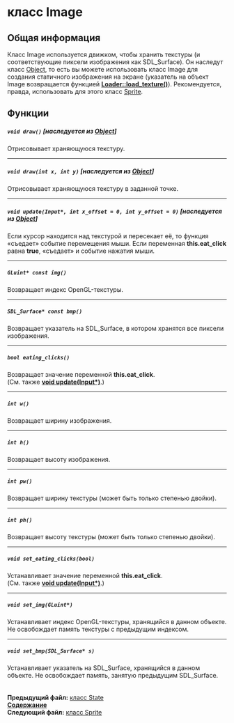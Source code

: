 ﻿# класс Image

## Общая информация

Класс Image используется движком, чтобы хранить текстуры (и соответствующие пиксели изображения как SDL_Surface). Он наследут класс [Object](04_Object.md), то есть вы можете использовать класс Image для создания статичного изображения на экране (указатель на объект Image возвращается функцией **[Loader::load_texture()](09_Loader.md#image-load_texturestring-filename-bool-keep_surface--true)**). Рекомендуется, правда, использовать для этого класс [Sprite](13_Sprite.md).

## Функции

##### `void draw()` [наследуется из [Object](04_Object.md#void-draw)]
Отрисовывает храняющуюся текстуру.  

----
##### `void draw(int x, int y)` [наследуется из [Object](04_Object.md#void-drawint-x-int-y)]
Отрисовывает храняющуюся текстуру в заданной точке.  

----
##### `void update(Input*, int x_offset = 0, int y_offset = 0)` [наследуется из [Object](04_Object.md#void-updateinput-int-x_offset--0-int-y_offset--0)]
Если курсор находится над текстурой и пересекает её, то функция «съедает» событие перемещения мыши. Если переменная **this.eat_click** равна **true**, «съедает» и событие нажатия мыши.  

----
##### `GLuint* const img()`
Возвращает индекс OpenGL-текстуры.  

----
##### `SDL_Surface* const bmp()`
Возвращает указатель на SDL_Surface, в котором хранятся все пиксели изображения.  

----
##### `bool eating_clicks()`
Возвращает значение переменной **this.eat_click**.  
(См. также **[void update(Input*)](12_Image.md#void-updateinput-int-x_offset--0-int-y_offset--0---object)**.)  

----
##### `int w()`
Возвращает ширину изображения.  

----
##### `int h()`
Возвращает высоту изображения. 

----
##### `int pw()`
Возвращает ширину текстуры (может быть только степенью двойки).  

----
##### `int ph()`
Возвращает высоту текстуры (может быть только степенью двойки).  

----
##### `void set_eating_clicks(bool)`
Устанавливает значение переменной **this.eat_click**.  
(См. также **[void update(Input*)](12_Image.md#void-updateinput-int-x_offset--0-int-y_offset--0---object)**.)  

----
##### `void set_img(GLuint*)`
Устанавливает индекс OpenGL-текстуры, хранящийся в данном объекте. Не освобождает память текстуры с предыдущим индексом.  

----
##### `void set_bmp(SDL_Surface* s)`
Устанавливает указатель на SDL_Surface, хранящийся в данном объекте. Не освобождает память, занятую предыдущим SDL_Surface.  
   
   
**Предыдущий файл:** [класс State](11_State.md)  
**[Содержание](00_Contents.md)**  
**Следующий файл:** [класс Sprite](13_Sprite.md)

